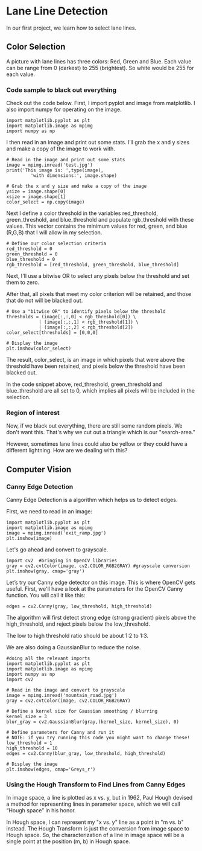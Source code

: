 # Lane Line Detection

In our first project, we learn how to select lane lines.

## Color Selection

A picture with lane lines has three colors: Red, Green and Blue.
Each value can be range from 0 (darkest) to 255 (brightest).
So white would be 255 for each value.

### Code sample to black out everything

Check out the code below. First, I import pyplot and image from matplotlib. I also import numpy for operating on the image.

```
import matplotlib.pyplot as plt
import matplotlib.image as mpimg
import numpy as np
```

I then read in an image and print out some stats. I’ll grab the x and y sizes and make a copy of the image to work with.

```
# Read in the image and print out some stats
image = mpimg.imread('test.jpg')
print('This image is: ',type(image),
         'with dimensions:', image.shape)

# Grab the x and y size and make a copy of the image
ysize = image.shape[0]
xsize = image.shape[1]
color_select = np.copy(image)
```

Next I define a color threshold in the variables red_threshold, green_threshold, and blue_threshold and populate rgb_threshold with these values. This vector contains the minimum values for red, green, and blue (R,G,B) that I will allow in my selection.


```
# Define our color selection criteria
red_threshold = 0
green_threshold = 0
blue_threshold = 0
rgb_threshold = [red_threshold, green_threshold, blue_threshold]
```

Next, I'll use a bitwise OR to select any pixels below the threshold and set them to zero.

After that, all pixels that meet my color criterion will be retained, and those that do not will be blacked out.


```
# Use a "bitwise OR" to identify pixels below the threshold
thresholds = (image[:,:,0] < rgb_threshold[0]) \
            | (image[:,:,1] < rgb_threshold[1]) \
            | (image[:,:,2] < rgb_threshold[2])
color_select[thresholds] = [0,0,0]

# Display the image                 
plt.imshow(color_select)
```

The result, color_select, is an image in which pixels that were above the threshold have been retained, and pixels below the threshold have been blacked out.

In the code snippet above, red_threshold, green_threshold and blue_threshold are all set to 0, which implies all pixels will be included in the selection.

### Region of interest

Now, if we black out everything, there are still some random pixels.
We don't want this. That's why we cut out a triangle which is our "search-area."

However, sometimes lane lines could also be yellow or they could have a different lightning.
How are we dealing with this?


## Computer Vision

### Canny Edge Detection

Canny Edge Detection is a algorithm which helps us to detect edges.

First, we need to read in an image:

```
import matplotlib.pyplot as plt
import matplotlib.image as mpimg
image = mpimg.imread('exit_ramp.jpg')
plt.imshow(image)
```

Let's go ahead and convert to grayscale.

```
import cv2  #bringing in OpenCV libraries
gray = cv2.cvtColor(image, cv2.COLOR_RGB2GRAY) #grayscale conversion
plt.imshow(gray, cmap='gray')
```

Let’s try our Canny edge detector on this image. This is where OpenCV gets useful. First, we'll have a look at the parameters for the OpenCV Canny function. You will call it like this:

```
edges = cv2.Canny(gray, low_threshold, high_threshold)
```

The algorithm will first detect strong edge (strong gradient) pixels above the high_threshold, and reject pixels below the low_threshold.

The low to high threshold ratio should be about 1:2 to 1:3.

We are also doing a GaussianBlur to reduce the noise.

```
#doing all the relevant imports
import matplotlib.pyplot as plt
import matplotlib.image as mpimg
import numpy as np
import cv2

# Read in the image and convert to grayscale
image = mpimg.imread('mountain_road.jpg')
gray = cv2.cvtColor(image, cv2.COLOR_RGB2GRAY)

# Define a kernel size for Gaussian smoothing / blurring
kernel_size = 3
blur_gray = cv2.GaussianBlur(gray,(kernel_size, kernel_size), 0)

# Define parameters for Canny and run it
# NOTE: if you try running this code you might want to change these!
low_threshold = 1
high_threshold = 10
edges = cv2.Canny(blur_gray, low_threshold, high_threshold)

# Display the image
plt.imshow(edges, cmap='Greys_r')
```

### Using the Hough Transform to Find Lines from Canny Edges

In image space, a line is plotted as x vs. y, but in 1962, Paul Hough devised a method for representing lines in parameter space, which we will call “Hough space” in his honor.

In Hough space, I can represent my "x vs. y" line as a point in "m vs. b" instead. The Hough Transform is just the conversion from image space to Hough space. So, the characterization of a line in image space will be a single point at the position (m, b) in Hough space.
